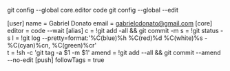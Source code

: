 git config --global core.editor code
git config --global --edit



[user]
	name = Gabriel Donato
	email = gabrielcdonato@gmail.com
[core]
	editor = code --wait
[alias]
	c = !git add -all && git commit -m
	s = !git status -s
	l = !git log --pretty=format:'%C(blue)%h %C(red)%d %C(white)%s - %C(cyan)%cn,  %C(green)%cr'	
	t = !sh -c 'git tag -a $1 -m $1'
	amend = !git add --all && git commit --amend --no-edit 
[push]
	followTags = true
